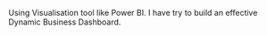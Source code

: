 Using Visualisation tool like Power BI. I have try to build an effective Dynamic Business Dashboard.
